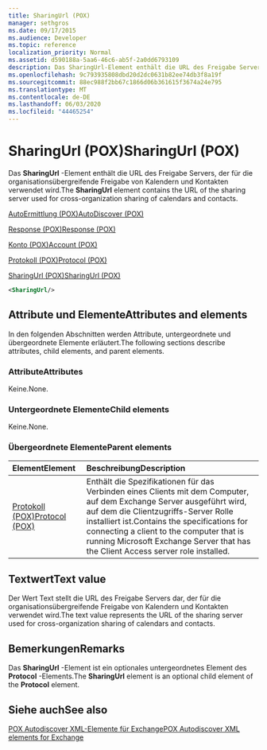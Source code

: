 ```yaml
---
title: SharingUrl (POX)
manager: sethgros
ms.date: 09/17/2015
ms.audience: Developer
ms.topic: reference
localization_priority: Normal
ms.assetid: d590188a-5aa6-46c6-ab5f-2a0dd6793109
description: Das SharingUrl-Element enthält die URL des Freigabe Servers, der für die organisationsübergreifende Freigabe von Kalendern und Kontakten verwendet wird.
ms.openlocfilehash: 9c793935808dbd20d2dc0631b82ee74db3f8a19f
ms.sourcegitcommit: 88ec988f2bb67c1866d06b361615f3674a24e795
ms.translationtype: MT
ms.contentlocale: de-DE
ms.lasthandoff: 06/03/2020
ms.locfileid: "44465254"
---
```

# <a name="sharingurl-pox"></a><span data-ttu-id="e08f6-103">SharingUrl (POX)</span><span class="sxs-lookup"><span data-stu-id="e08f6-103">SharingUrl (POX)</span></span>

<span data-ttu-id="e08f6-104">Das **SharingUrl** -Element enthält die URL des Freigabe Servers, der für die organisationsübergreifende Freigabe von Kalendern und Kontakten verwendet wird.</span><span class="sxs-lookup"><span data-stu-id="e08f6-104">The **SharingUrl** element contains the URL of the sharing server used for cross-organization sharing of calendars and contacts.</span></span> 
  
[<span data-ttu-id="e08f6-105">AutoErmittlung (POX)</span><span class="sxs-lookup"><span data-stu-id="e08f6-105">AutoDiscover (POX)</span></span>](autodiscover-pox.md)
  
[<span data-ttu-id="e08f6-106">Response (POX)</span><span class="sxs-lookup"><span data-stu-id="e08f6-106">Response (POX)</span></span>](response-pox.md)
  
[<span data-ttu-id="e08f6-107">Konto (POX)</span><span class="sxs-lookup"><span data-stu-id="e08f6-107">Account (POX)</span></span>](account-pox.md)
  
[<span data-ttu-id="e08f6-108">Protokoll (POX)</span><span class="sxs-lookup"><span data-stu-id="e08f6-108">Protocol (POX)</span></span>](protocol-pox.md)
  
[<span data-ttu-id="e08f6-109">SharingUrl (POX)</span><span class="sxs-lookup"><span data-stu-id="e08f6-109">SharingUrl (POX)</span></span>](sharingurl-pox.md)
  
```XML
<SharingUrl/>
```

## <a name="attributes-and-elements"></a><span data-ttu-id="e08f6-110">Attribute und Elemente</span><span class="sxs-lookup"><span data-stu-id="e08f6-110">Attributes and elements</span></span>

<span data-ttu-id="e08f6-111">In den folgenden Abschnitten werden Attribute, untergeordnete und übergeordnete Elemente erläutert.</span><span class="sxs-lookup"><span data-stu-id="e08f6-111">The following sections describe attributes, child elements, and parent elements.</span></span>
  
### <a name="attributes"></a><span data-ttu-id="e08f6-112">Attribute</span><span class="sxs-lookup"><span data-stu-id="e08f6-112">Attributes</span></span>

<span data-ttu-id="e08f6-113">Keine.</span><span class="sxs-lookup"><span data-stu-id="e08f6-113">None.</span></span>
  
### <a name="child-elements"></a><span data-ttu-id="e08f6-114">Untergeordnete Elemente</span><span class="sxs-lookup"><span data-stu-id="e08f6-114">Child elements</span></span>

<span data-ttu-id="e08f6-115">Keine.</span><span class="sxs-lookup"><span data-stu-id="e08f6-115">None.</span></span>
  
### <a name="parent-elements"></a><span data-ttu-id="e08f6-116">Übergeordnete Elemente</span><span class="sxs-lookup"><span data-stu-id="e08f6-116">Parent elements</span></span>

|<span data-ttu-id="e08f6-117">**Element**</span><span class="sxs-lookup"><span data-stu-id="e08f6-117">**Element**</span></span>|<span data-ttu-id="e08f6-118">**Beschreibung**</span><span class="sxs-lookup"><span data-stu-id="e08f6-118">**Description**</span></span>|
|:-----|:-----|
|[<span data-ttu-id="e08f6-119">Protokoll (POX)</span><span class="sxs-lookup"><span data-stu-id="e08f6-119">Protocol (POX)</span></span>](protocol-pox.md) <br/> |<span data-ttu-id="e08f6-120">Enthält die Spezifikationen für das Verbinden eines Clients mit dem Computer, auf dem Exchange Server ausgeführt wird, auf dem die Clientzugriffs-Server Rolle installiert ist.</span><span class="sxs-lookup"><span data-stu-id="e08f6-120">Contains the specifications for connecting a client to the computer that is running Microsoft Exchange Server that has the Client Access server role installed.</span></span>  <br/> |
   
## <a name="text-value"></a><span data-ttu-id="e08f6-121">Textwert</span><span class="sxs-lookup"><span data-stu-id="e08f6-121">Text value</span></span>

<span data-ttu-id="e08f6-122">Der Wert Text stellt die URL des Freigabe Servers dar, der für die organisationsübergreifende Freigabe von Kalendern und Kontakten verwendet wird.</span><span class="sxs-lookup"><span data-stu-id="e08f6-122">The text value represents the URL of the sharing server used for cross-organization sharing of calendars and contacts.</span></span>
  
## <a name="remarks"></a><span data-ttu-id="e08f6-123">Bemerkungen</span><span class="sxs-lookup"><span data-stu-id="e08f6-123">Remarks</span></span>

<span data-ttu-id="e08f6-124">Das **SharingUrl** -Element ist ein optionales untergeordnetes Element des **Protocol** -Elements.</span><span class="sxs-lookup"><span data-stu-id="e08f6-124">The **SharingUrl** element is an optional child element of the **Protocol** element.</span></span> 
  
## <a name="see-also"></a><span data-ttu-id="e08f6-125">Siehe auch</span><span class="sxs-lookup"><span data-stu-id="e08f6-125">See also</span></span>



[<span data-ttu-id="e08f6-126">POX Autodiscover XML-Elemente für Exchange</span><span class="sxs-lookup"><span data-stu-id="e08f6-126">POX Autodiscover XML elements for Exchange</span></span>](pox-autodiscover-xml-elements-for-exchange.md)

